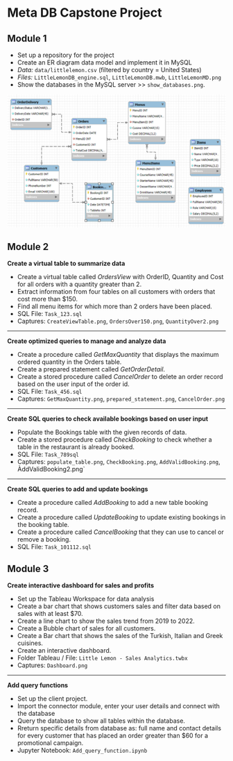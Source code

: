 # Meta DB Capstone Project
## Module 1
+ Set up a repository for the project
+ Create an ER diagram data model and implement it in MySQL
+ *Data:* `data/littlelemon.csv` (filtered by country = United States)
+ *Files:* `LittleLemonDB_engine.sql`, `LittleLemonDB.mwb`, `LittleLemonMD.png`
+ Show the databases in the MySQL server >> `show_databases.png`.

<img src="LittleLemonMD.png" alt="Little Lemon Data Model" width="600"/>

<!-- ![Little Lemon Data Model](LittleLemonMD.png) -->

## Module 2
**Create a virtual table to summarize data**
+ Create a virtual table called *OrdersView* with OrderID, Quantity and Cost for all orders with a quantity greater than 2. 
+ Extract information from four tables on all customers with orders that cost more than $150.
+ Find all menu items for which more than 2 orders have been placed.
+ SQL File: `Task_123.sql`
+ Captures: `CreateViewTable.png`, `OrdersOver150.png`, `QuantityOver2.png`
_______
  
**Create optimized queries to manage and analyze data**
+ Create a procedure called *GetMaxQuantity* that displays the maximum ordered quantity in the Orders table.
+ Create a prepared statement called *GetOrderDetail*.
+ Create a stored procedure called *CancelOrder* to delete an order record based on the user input of the order id.
+ SQL File: `Task_456.sql`
+ Captures: `GetMaxQuantity.png`, `prepared_statement.png`, `CancelOrder.png`

***

**Create SQL queries to check available bookings based on user input**
+ Populate the Bookings table with the given records of data.
+ Create a stored procedure called *CheckBooking* to check whether a table in the restaurant is already booked.
+ SQL File: `Task_789sql`
+ Captures: `populate_table.png`, `CheckBooking.png`, `AddValidBooking.png`, ÀddValidBooking2.png`

***

**Create SQL queries to add and update bookings**
+ Create a procedure called *AddBooking* to add a new table booking record.
+ Create a procedure called *UpdateBooking* to update existing bookings in the booking table.
+ Create a procedure called *CancelBooking* that they can use to cancel or remove a booking.
+ SQL File: `Task_101112.sql`

## Module 3 
**Create interactive dashboard for sales and profits**
+ Set up the Tableau Workspace for data analysis
+ Create a bar chart that shows customers sales and filter data based on sales with at least $70.
+ Create a line chart to show the sales trend from 2019 to 2022.
+ Create a Bubble chart of sales for all customers.
+ Create a Bar chart that shows the sales of the Turkish, Italian and Greek cuisines.
+ Create an interactive dashboard.
+ Folder Tableau / File: `Little Lemon - Sales Analytics.twbx`
+ Captures: `Dashboard.png`

***
**Add query functions**
+ Set up the client project.
+ Import the connector module, enter your user details and connect with the database
+ Query the database to show all tables within the database.
+ Rreturn specific details from database as: full name and contact details for every customer that has placed an order greater than $60 for a promotional campaign.
+ Jupyter Notebook: `Add_query_function.ipynb`
  
